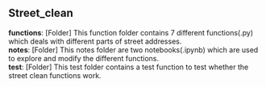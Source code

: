 ## Street_clean

**functions**: [Folder] This function folder contains 7 different functions(.py) which deals with different parts of street addresses.  
**notes**: [Folder] This notes folder are two notebooks(.ipynb) which are used to explore and modify the different functions.  
**test**: [Folder] This test folder contains a test function to test whether the street clean functions work.  